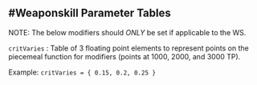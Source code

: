 #Weaponskill Parameter Tables
----------------------------

NOTE: The below modifiers should _ONLY_ be set if applicable to the WS.

`critVaries` : Table of 3 floating point elements to represent points on the piecemeal function for modifiers (points at 1000, 2000, and 3000 TP).

Example: `critVaries = { 0.15, 0.2, 0.25 }`
